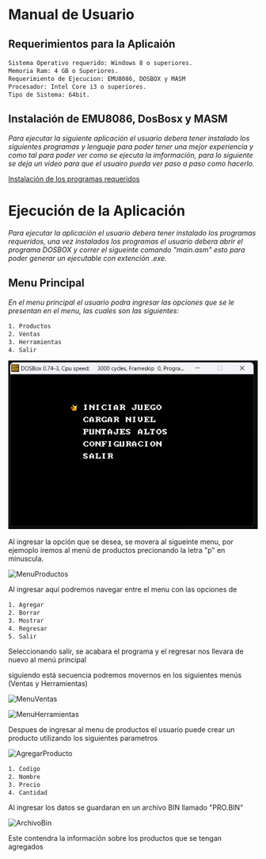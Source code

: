 # Manual de Usuario

## Requerimientos para la Aplicaión
```
Sistema Operativo requerido: Windows 8 o superiores.
Memoria Ram: 4 GB o Superiores.
Requerimiento de Ejecucion: EMU8086, DOSBOX y MASM
Procesador: Intel Core i3 o superiores.
Tipo de Sistema: 64bit.
```

## Instalación de EMU8086, DosBosx y MASM
_Para ejecutar la siguiente aplicación el usuario debera tener instalado los siguientes programas y lenguaje para poder tener una mejor experiencia y como tal para poder ver como se ejecuta la imformación, para lo siguiente se deja un video para que el usuairo pueda ver paso a paso como hacerlo._

[Instalación de los programas requeridos](https://www.youtube.com/watch?v=q6Z6p9RD7yw)


# Ejecución de la Aplicación

_Para ejecutar la aplicación el usuario debera tener instalado los programas requeridos, una vez instalados los programas el usuario debera abrir el programa DOSBOX y correr el sigueinte comando "main.asm" esto para poder generar un ejecutable con extención .exe._


## Menu Principal
_En el menu principal el usuario podra ingresar las opciones que se le presentan en el menu, las cuales son las siguientes:_

```
1. Productos
2. Ventas
3. Herramientas
4. Salir
```
![MenuPrincipal](/Imagenes/Principal.jpg)

Al ingresar la opción que se desea, se movera al sigueinte menu, por ejemoplo iremos al menú de productos precionando la letra "p" en minuscula.

![MenuProductos](/Imagenes/Productos.jpg)

Al ingresar aquí podremos navegar entre el menu con las opciones de 
```
1. Agregar
2. Borrar
3. Mostrar
4. Regresar
5. Salir
```
Seleccionando salir, se acabara el programa y el regresar nos llevara de nuevo al menú principal

siguiendo está secuencia podremos movernos en los siguientes menús (Ventas y Herramientas)

![MenuVentas](/Imagenes/Herramientas.jpg)

![MenuHerramientas](/Imagenes/Ventas.jpg)

Despues de ingresar al menu de productos el usuario puede crear un producto utilizando los siguientes parametros

![AgregarProducto](/Imagenes/Agregar.jpg)

```
1. Codigo
2. Nombre
3. Precio
4. Cantidad
```
Al ingresar los datos se guardaran en un archivo BIN llamado "PRO.BIN" 

![ArchivoBin](/Imagenes/Archivo.jpg)

Este contendra la información sobre los productos que se tengan agregados